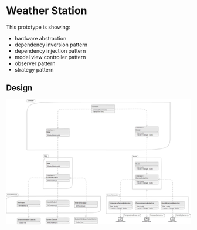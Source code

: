 # Weather Station

This prototype is showing:

- hardware abstraction
- dependency inversion pattern
- dependency injection pattern
- model view controller pattern
- observer pattern
- strategy pattern

## Design
![Class diagram](/_images/classDiagram.jpg)